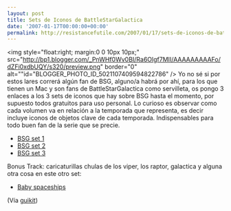 ```yaml
---
layout: post
title: Sets de Iconos de BattleStarGalactica
date: '2007-01-17T00:00:00+00:00'
permalink: http://resistancefutile.com/2007/01/17/sets-de-iconos-de-battlestargalactica/
---
```

<img style="float:right; margin:0 0 10px 10px;" src="http://bp1.blogger.com/_PnWHf0Wv0BI/Ra6Olgf7MII/AAAAAAAAAFo/dZFi0xdbUQY/s320/preview.png" border="0" alt=""id="BLOGGER_PHOTO_ID_5021107409594822786" />
Yo no sé si por estos lares correrá algún fan de BSG, alguno/a habrá por ahí, para los que tienen un Mac y son fans de BattleStarGalactica como servilleta, os pongo 3 enlaces a los 3 sets de iconos que hay sobre BSG hasta el momento, por supuesto todos gratuitos para uso personal. Lo curioso es observar como cada volumen va en relación a la temporada que representa, es decir incluye iconos de objetos clave de cada temporada. Indispensables para todo buen fan de la serie que se precie.

- <a href="http://iconfactory.com/freeware/preview/bsg1">BSG set 1</a>
- <a href="http://iconfactory.com/freeware/preview/bsg2">BSG set 2</a>
- <a href="http://iconfactory.com/freeware/preview/bsg3">BSG set 3</a>

Bonus Track: caricaturillas chulas de los viper, los raptor, galactica y alguna otra cosa en este otro set:

- <a href="http://iconfactory.com/freeware/preview/bss1">Baby spaceships</a>

(Vía <a href="http://www.guikit.com/news.php?2007/01/16/1065-battlestar-galactica-vol-3">guikit</a>)

